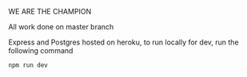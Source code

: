 WE ARE THE CHAMPION

All work done on master branch

Express and Postgres hosted on heroku, to run locally for dev, run the following command

`npm run dev`
